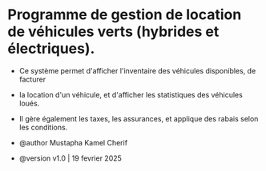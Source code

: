 

# Programme de gestion de location de véhicules verts (hybrides et électriques).

 * Ce système permet d'afficher l'inventaire des véhicules disponibles, de facturer
 * la location d'un véhicule, et d'afficher les statistiques des véhicules loués.
 * Il gère également les taxes, les assurances, et applique des rabais selon les conditions.
 
 * @author Mustapha Kamel Cherif
 * @version v1.0 | 19 fevrier 2025
